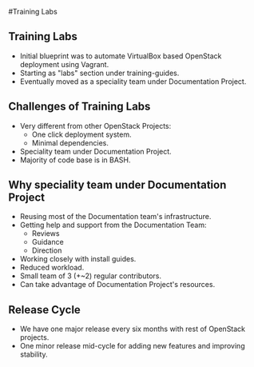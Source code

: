 <!-- .slide: id="training-labs" data-background-transition="zoom" data-background-size="50%" data-background-image="images/openstack-fancy-image.png" -->
#Training Labs

<img data-src="images/OpenStack_logo.png" width="20%" style="position: absolute; left: 0; top: 480px" align="center"/>


<!-- .slide: data-state="normal" id="training-labs-overview" -->
## Training Labs

*   Initial blueprint was to automate VirtualBox based OpenStack deployment using Vagrant.
*   Starting as "labs" section under training-guides.
*   Eventually moved as a speciality team under Documentation Project.


<!-- .slide: data-state="normal" id="training-labs-challenges" -->
## Challenges of Training Labs

*   Very different from other OpenStack Projects:
    * One click deployment system.
    * Minimal dependencies.
* Speciality team under Documentation Project.
* Majority of code base is in BASH.


<!-- .slide: data-state="normal" id="training-labs-challenges" -->
## Why speciality team under Documentation Project

* Reusing most of the Documentation team's infrastructure.
* Getting help and support from the Documentation Team:
    * Reviews
    * Guidance
    * Direction
* Working closely with install guides.
* Reduced workload.
* Small team of 3 (+~2) regular contributors.
* Can take advantage of Documentation Project's resources.


<!-- .slide: data-state="normal" id="training-labs-challenges" -->
## Release Cycle

* We have one major release every six months with rest of OpenStack projects.
* One minor release mid-cycle for adding new features and improving stability.
